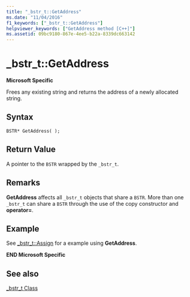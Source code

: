 ```yaml
---
title: "_bstr_t::GetAddress"
ms.date: "11/04/2016"
f1_keywords: ["_bstr_t::GetAddress"]
helpviewer_keywords: ["GetAddress method [C++]"]
ms.assetid: 09bc9180-867e-4ee5-b22a-8339dc663142
---
```

# _bstr_t::GetAddress

**Microsoft Specific**

Frees any existing string and returns the address of a newly allocated string.

## Syntax

```
BSTR* GetAddress( );
```

## Return Value

A pointer to the `BSTR` wrapped by the `_bstr_t`.

## Remarks

**GetAddress** affects all `_bstr_t` objects that share a `BSTR`. More than one `_bstr_t` can share a `BSTR` through the use of the copy constructor and **operator=**.

## Example

See [_bstr_t::Assign](../cpp/bstr-t-assign.md) for a example using **GetAddress**.

**END Microsoft Specific**

## See also

[_bstr_t Class](../cpp/bstr-t-class.md)
